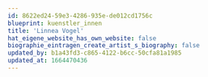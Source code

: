 ```yaml
---
id: 8622ed24-59e3-4286-935e-de012cd1756c
blueprint: kuenstler_innen
title: 'Linnea Vogel'
hat_eigene_website_has_own_website: false
biographie_eintragen_create_artist_s_biography: false
updated_by: b1a43fd3-c865-4122-b6cc-50cfa81a1985
updated_at: 1664470436
---
```

